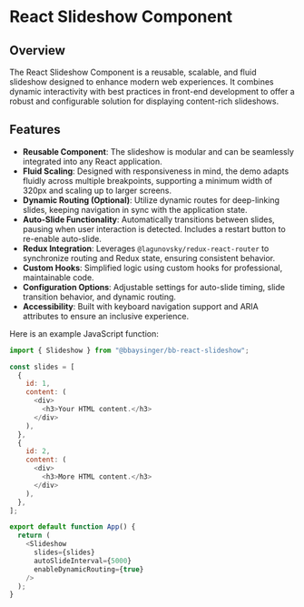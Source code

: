 # React Slideshow Component

## Overview

The React Slideshow Component is a reusable, scalable, and fluid slideshow designed to enhance modern web experiences. It combines dynamic interactivity with best practices in front-end development to offer a robust and configurable solution for displaying content-rich slideshows.

## Features

- **Reusable Component**: The slideshow is modular and can be seamlessly integrated into any React application.
- **Fluid Scaling**: Designed with responsiveness in mind, the demo adapts fluidly across multiple breakpoints, supporting a minimum width of 320px and scaling up to larger screens.
- **Dynamic Routing (Optional)**: Utilize dynamic routes for deep-linking slides, keeping navigation in sync with the application state.
- **Auto-Slide Functionality**: Automatically transitions between slides, pausing when user interaction is detected. Includes a restart button to re-enable auto-slide.
- **Redux Integration**: Leverages `@lagunovsky/redux-react-router` to synchronize routing and Redux state, ensuring consistent behavior.
- **Custom Hooks**: Simplified logic using custom hooks for professional, maintainable code.
- **Configuration Options**: Adjustable settings for auto-slide timing, slide transition behavior, and dynamic routing.
- **Accessibility**: Built with keyboard navigation support and ARIA attributes to ensure an inclusive experience.

Here is an example JavaScript function:

```javascript
import { Slideshow } from "@bbaysinger/bb-react-slideshow";

const slides = [
  {
    id: 1,
    content: (
      <div>
        <h3>Your HTML content.</h3>
      </div>
    ),
  },
  {
    id: 2,
    content: (
      <div>
        <h3>More HTML content.</h3>
      </div>
    ),
  },
];

export default function App() {
  return (
    <Slideshow
      slides={slides}
      autoSlideInterval={5000}
      enableDynamicRouting={true}
    />
  );
}
```
